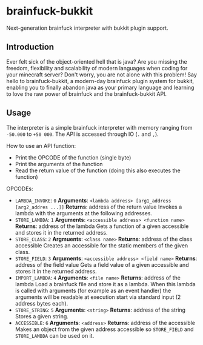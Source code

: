 brainfuck-bukkit
================

Next-generation brainfuck interpreter with bukkit plugin support.

Introduction
------------

Ever felt sick of the object-oriented hell that is java? Are you missing the freedom, flexibility and scalability of modern languages when coding for your minecraft server? Don't worry, you are not alone with this problem! Say hello to brainfuck-bukkit, a modern-day brainfuck plugin system for bukkit, enabling you to finally abandon java as your primary language and learning to love the raw power of brainfuck and the brainfuck-bukkit API.

Usage
-----

The interpreter is a simple brainfuck interpreter with memory ranging from `-50.000` to `+50 000`. The API is accessed through IO (`.` and `,`).

How to use an API function:

- Print the OPCODE of the function (single byte)
- Print the arguments of the function
- Read the return value of the function (doing this also executes the function)

OPCODEs:

- `LAMBDA_INVOKE`: `0`
  **Arguments**: `<lambda address> [arg1_address [arg2_addres ...]]`
  **Returns**: address of the return value
  Invokes a lambda with the arguments at the following addresses.
- `STORE_LAMBDA`: `1`
  **Arguments**: `<accessible address> <function name>`
  **Returns**: address of the lambda
  Gets a function of a given accessible and stores it in the returned address.
- `STORE_CLASS`: `2`
  **Argmuents**: `<class name>`
  **Returns**: address of the class accessible
  Creates an accessible for the static members of the given class.
- `STORE_FIELD`: `3`
  **Arguments**: `<accessible address> <field name>`
  **Returns**: address of the field value
  Gets a field value of a given accessible and stores it in the returned address.
- `IMPORT_LAMBDA`: `4`
  **Arguments**: `<file name>`
  **Returns**: address of the lambda
  Load a brainfuck file and store it as a lambda. When this lambda is called with arguments (for example as an event handler) the arguments will be readable at execution start via standard input (2 address bytes each).
- `STORE_STRING`: `5`
  **Arguments**: `<string>`
  **Returns**: address of the string
  Stores a given string.
- `ACCESSIBLE`: `6`
  **Arguments**: `<address>`
  **Returns**: address of the accessible
  Makes an object from the given address accessible so `STORE_FIELD` and `STORE_LAMBDA` can be used on it.
